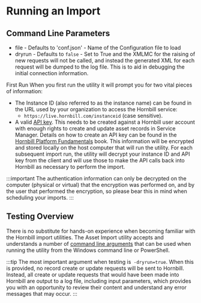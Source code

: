 # Running an Import

## Command Line Parameters

- file - Defaults to 'conf.json' - Name of the Configuration file to load
- dryrun - Defaults to `false` - Set to True and the XMLMC for the raising of new requests will not be called, and instead the generated XML for each request will be dumped to the log file. This is to aid in debugging the initial connection information.

First Run
When you first run the utility it will prompt you for two vital pieces of information:

- The Instance ID (also referred to as the instance name) can be found in the URL used by your organization to access the Hornbill service:
    - `https://live.hornbill.com/instanceid` (case sensitive).
- A valid [API key](https://docs-internal.hornbill.com/data-imports-guide/assets/authentication#api-keys). This needs to be created against a Hornbill user account with enough rights to create and update asset records in Service Manager. Details on how to create an API key can be found in the [Hornbill Platform Fundamentals](https://docs-internal.hornbill.com/esp-fundamentals/security/api-keys) book.
This information will be encrypted and stored locally on the host computer that will run the utility. For each subsequent import run, the utility will decrypt your instance ID and API key from the client and will use those to make the API calls back into Hornbill as necessary to perform the import.

:::important
The authentication information can only be decrypted on the computer (physical or virtual) that the encryption was performed on, and by the user that performed the encryption, so please bear this in mind when scheduling your imports.
:::

## Testing Overview
There is no substitute for hands-on experience when becoming familiar with the Hornbill import utilities. The Asset Import utility accepts and understands a number of [command line arguments](https://docs-internal.hornbill.com/data-imports-guide/requests/database/command#command-line-arguments) that can be used when running the utility from the Windows command line or PowerShell.

:::tip
The most important argument when testing is` -dryrun=true`. When this is provided, no record create or update requests will be sent to Hornbill. Instead, all create or update requests that would have been made into Hornbill are output to a log file, including input parameters, which provides you with an opportunity to review their content and understand any error messages that may occur.
:::